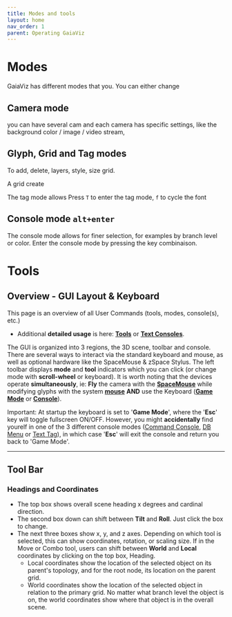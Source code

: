 ```yaml
---
title: Modes and tools
layout: home
nav_order: 1
parent: Operating GaiaViz
---
```

# Modes

GaiaViz has different modes that you. You can either change 

## Camera mode 

you can have several cam and each camera has specific settings, like the background color / image / video stream,

## Glyph, Grid and Tag modes

To add, delete, layers, style, size grid.

A grid create 


The tag mode allows Press `T` to enter the tag mode, `f` to cycle the font

## Console mode `alt+enter`

The console mode allows for finer selection, for examples by branch level or color.
Enter the console mode by pressing the  key combinaison.

# Tools

## Overview - GUI Layout & Keyboard

This page is an overview of all User Commands (tools, modes, console(s), etc.)

- Additional **detailed usage** is here: [**Tools**](https://github.com/GaiaViz/GaiaViz/wiki/Tools) or [**Text Consoles**](https://github.com/GaiaViz/GaiaViz/wiki/Text-Consoles).

The GUI is organized into 3 regions, the 3D scene, toolbar and console. There are several ways to interact via the standard keyboard and mouse, as well as optional hardware like the SpaceMouse & zSpace Stylus. The left toolbar displays **mode** and **tool** indicators which you can click (or change mode with **scroll-wheel** or keyboard). It is worth noting that the devices operate **simultaneously**, ie: **Fly** the camera with the [**SpaceMouse**](https://github.com/GaiaViz/GaiaViz/wiki/User-Commands#SpaceMouse) while modifying glyphs with the system [**mouse**](https://github.com/GaiaViz/GaiaViz/wiki/User-Commands#mouse-trackball-trackpad--touchscreen) **AND** use the Keyboard ([**Game Mode**](https://github.com/GaiaViz/GaiaViz/wiki/User-Commands#keyboard---game-mode) or [**Console**](https://github.com/GaiaViz/GaiaViz/wiki/User-Commands#text-tags--console)).

Important: At startup the keyboard is set to '**Game Mode**', where the '**Esc**' key will toggle fullscreen ON/OFF. However, you might **accidentally** find yourelf in one of the 3 different console modes ([Command Console](https://github.com/GaiaViz/GaiaViz/wiki/User-Commands#gui-command-console), [DB Menu](https://github.com/GaiaViz/GaiaViz/wiki/User-Commands#db-menu) or [Text Tag](https://github.com/GaiaViz/GaiaViz/wiki/User-Commands#text-tags--console)), in which case '**Esc**' will exit the console and return you back to 'Game Mode'.

---

## **Tool Bar**

### Headings and Coordinates

- The top box shows overall scene heading x degrees and cardinal direction.
- The second box down can shift between **Tilt** and **Roll**. Just click the box to change.
- The next three boxes show x, y, and z axes. Depending on which tool is selected, this can show coordinates, rotation, or scaling size. If in the Move or Combo tool, users can shift between **World** and **Local** coordinates by clicking on the top box, Heading.
    - Local coordinates show the location of the selected object on its parent's topology, and for the root node, its location on the parent grid.
    - World coordinates show the location of the selected object in relation to the primary grid. No matter what branch level the object is on, the world coordinates show where that object is in the overall scene.



